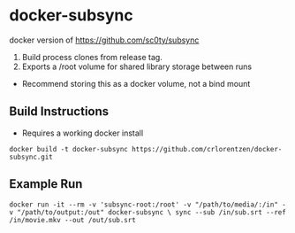 # docker-subsync
docker version of https://github.com/sc0ty/subsync

1. Build process clones from release tag.
2. Exports a /root volume for shared library storage between runs
  - Recommend storing this as a docker volume, not a bind mount

## Build Instructions
- Requires a working docker install
```
docker build -t docker-subsync https://github.com/crlorentzen/docker-subsync.git
```

## Example Run
`docker run -it --rm -v 'subsync-root:/root' -v "/path/to/media/:/in" -v "/path/to/output:/out" docker-subsync \
sync --sub /in/sub.srt --ref /in/movie.mkv --out /out/sub.srt`

